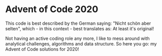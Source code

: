 # Advent of Code 2020

This code is best described by the German saying: "Nicht schön aber selten", which - in this context - best translates as: At least it's original!

Not having an active coding role any more, I like to mess around with analytical challenges, algorithms and data structure. So here you go: my Advent of Code solutions for 2020!
